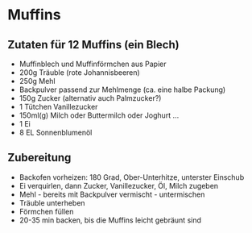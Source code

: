 # Muffins

## Zutaten für 12 Muffins (ein Blech)
* Muffinblech und Muffinförmchen aus Papier
* 200g Träuble (rote Johannisbeeren)
* 250g Mehl
* Backpulver passend zur Mehlmenge (ca. eine halbe Packung)
* 150g Zucker (alternativ auch Palmzucker?)
* 1 Tütchen Vanillezucker
* 150ml(g) Milch oder Buttermilch oder Joghurt ...
* 1 Ei
* 8 EL Sonnenblumenöl

## Zubereitung
* Backofen vorheizen: 180 Grad, Ober-Unterhitze, unterster Einschub
* Ei verquirlen, dann Zucker, Vanillezucker, Öl, Milch zugeben
* Mehl - bereits mit Backpulver vermischt - untermischen
* Träuble unterheben
* Förmchen füllen
* 20-35 min backen, bis die Muffins leicht gebräunt sind
